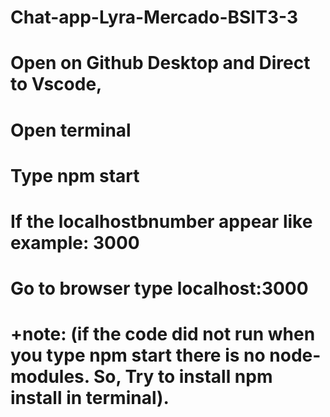 # Chat-app-Lyra-Mercado-BSIT3-3

# Open on Github Desktop and Direct to Vscode,

# Open terminal

# Type npm start

# If the localhostbnumber appear like example: 3000

# Go to browser type localhost:3000

# +note: (if the code did not run when you type npm start there is no node-modules. So, Try to install npm install in terminal).
